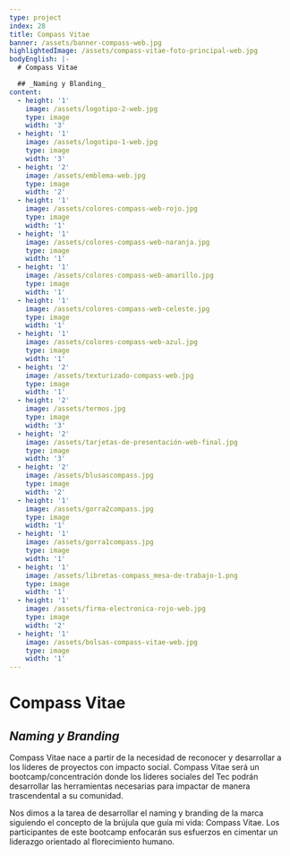 ```yaml
---
type: project
index: 28
title: Compass Vitae
banner: /assets/banner-compass-web.jpg
highlightedImage: /assets/compass-vitae-foto-principal-web.jpg
bodyEnglish: |-
  # Compass Vitae

  ## _Naming y Blanding_
content:
  - height: '1'
    image: /assets/logotipo-2-web.jpg
    type: image
    width: '3'
  - height: '1'
    image: /assets/logotipo-1-web.jpg
    type: image
    width: '3'
  - height: '2'
    image: /assets/emblema-web.jpg
    type: image
    width: '2'
  - height: '1'
    image: /assets/colores-compass-web-rojo.jpg
    type: image
    width: '1'
  - height: '1'
    image: /assets/colores-compass-web-naranja.jpg
    type: image
    width: '1'
  - height: '1'
    image: /assets/colores-compass-web-amarillo.jpg
    type: image
    width: '1'
  - height: '1'
    image: /assets/colores-compass-web-celeste.jpg
    type: image
    width: '1'
  - height: '1'
    image: /assets/colores-compass-web-azul.jpg
    type: image
    width: '1'
  - height: '2'
    image: /assets/texturizado-compass-web.jpg
    type: image
    width: '1'
  - height: '2'
    image: /assets/termos.jpg
    type: image
    width: '3'
  - height: '2'
    image: /assets/tarjetas-de-presentación-web-final.jpg
    type: image
    width: '3'
  - height: '2'
    image: /assets/blusascompass.jpg
    type: image
    width: '2'
  - height: '1'
    image: /assets/gorra2compass.jpg
    type: image
    width: '1'
  - height: '1'
    image: /assets/gorra1compass.jpg
    type: image
    width: '1'
  - height: '1'
    image: /assets/libretas-compass_mesa-de-trabajo-1.png
    type: image
    width: '1'
  - height: '1'
    image: /assets/firma-electronica-rojo-web.jpg
    type: image
    width: '2'
  - height: '1'
    image: /assets/bolsas-compass-vitae-web.jpg
    type: image
    width: '1'
---
```

# Compass Vitae

## _**Naming y Branding**_

Compass Vitae nace a partir de la necesidad de reconocer y desarrollar a los líderes de proyectos con impacto social. Compass Vitae será un bootcamp/concentración donde los líderes sociales del Tec podrán desarrollar las herramientas necesarias para impactar de manera trascendental a su comunidad. 

Nos dimos a la tarea de desarrollar el naming y branding de la marca siguiendo el concepto de la brújula que guía mi vida: Compass Vitae. Los participantes de este bootcamp enfocarán sus esfuerzos en cimentar un liderazgo orientado al florecimiento humano.
